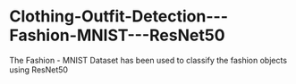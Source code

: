 # Clothing-Outfit-Detection---Fashion-MNIST---ResNet50

The Fashion - MNIST Dataset has been used to classify the fashion objects using ResNet50
